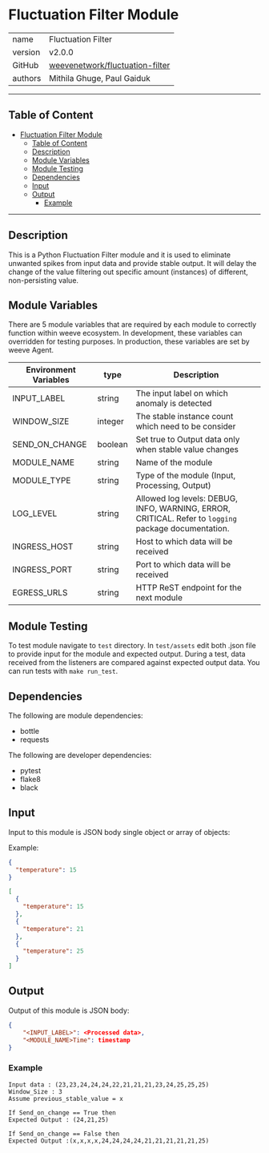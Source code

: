 # Fluctuation Filter Module

|              |                                                                  |
| ------------ | ---------------------------------------------------------------- |
| name         | Fluctuation Filter                                               |
| version      | v2.0.0                                                           |
| GitHub       | [weevenetwork/fluctuation-filter](https://hub.docker.com/r/weevenetwork/fluctuation-filter) |
| authors      | Mithila Ghuge, Paul Gaiduk                                          |

***
## Table of Content

- [Fluctuation Filter Module](#fluctuation-filter-module)
  - [Table of Content](#table-of-content)
  - [Description](#description)
  - [Module Variables](#module-variables)
  - [Module Testing](#module-testing)
  - [Dependencies](#dependencies)
  - [Input](#input)
  - [Output](#output)
    - [Example](#example)
***

## Description 

This is a Python Fluctuation Filter module and it is used to eliminate unwanted spikes from input data and provide stable output. It will delay the change of the value filtering out specific amount (instances) of different, non-persisting value. 

## Module Variables

There are 5 module variables that are required by each module to correctly function within weeve ecosystem. In development, these variables can overridden for testing purposes. In production, these variables are set by weeve Agent.

| Environment Variables | type   | Description                                       |
| --------------------- | ------ | ------------------------------------------------- |
| INPUT_LABEL           | string  | The input label on which anomaly is detected          |
| WINDOW_SIZE           | integer | The stable instance count which need to be consider   |
| SEND_ON_CHANGE        | boolean | Set true to Output data only when stable value changes|
| MODULE_NAME           | string | Name of the module                                |
| MODULE_TYPE           | string | Type of the module (Input, Processing, Output)    |
| LOG_LEVEL             | string | Allowed log levels: DEBUG, INFO, WARNING, ERROR, CRITICAL. Refer to `logging` package documentation. |
| INGRESS_HOST          | string | Host to which data will be received               |
| INGRESS_PORT          | string | Port to which data will be received               |
| EGRESS_URLS           | string | HTTP ReST endpoint for the next module            |

## Module Testing

To test module navigate to `test` directory. In `test/assets` edit both .json file to provide input for the module and expected output. During a test, data received from the listeners are compared against expected output data. You can run tests with `make run_test`.

## Dependencies

The following are module dependencies:

* bottle
* requests

The following are developer dependencies:

* pytest
* flake8
* black

## Input

Input to this module is JSON body single object or array of objects:

Example:

```json
{
  "temperature": 15
}
```

```json
[
  {
    "temperature": 15
  },
  {
    "temperature": 21
  },
  {
    "temperature": 25
  }
]
```

## Output
Output of this module is JSON body:

```json
{
    "<INPUT_LABEL>": <Processed data>,
    "<MODULE_NAME>Time": timestamp
}
```

### Example 

```
Input data : (23,23,24,24,24,22,21,21,21,23,24,25,25,25)
Window_Size : 3
Assume previous_stable_value = x

If Send_on_change == True then 
Expected Output : (24,21,25)

If Send_on_change == False then
Expected Output :(x,x,x,x,24,24,24,24,21,21,21,21,21,25)
```
